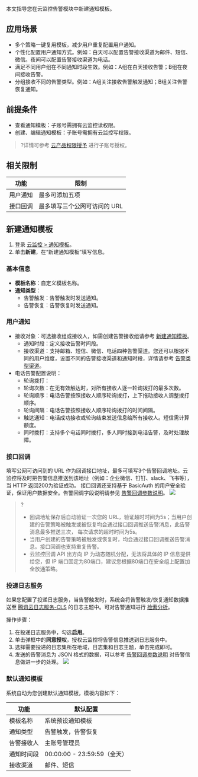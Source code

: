 本文指导您在云监控告警模块中新建通知模板。

## 应用场景

- 多个策略一键复用模板，减少用户重复配置用户通知。
- 个性化配置用户通知方式。例如：白天可以配置告警接收渠道为邮件、短信、微信。夜间可以配置告警接收渠道为电话。
- 满足不同用户组在不同通知时段生效。例如：A组在白天接收告警；B组在夜间接收告警。
- 分组接收不同的告警类型。例如：A组关注接收告警触发通知；B组关注告警恢复通知。

## 前提条件

- 查看通知模板：子账号需拥有云监控读权限。
- 创建、编辑通知模板：子账号需拥有云监控写权限。

>?详情可参考 [云产品权限授予](https://cloud.tencent.com/document/product/248/45428) 进行子账号授权。

## 相关限制

| 功能     | 限制                        |
| -------- | --------------------------- |
| 用户通知 | 最多可添加五项              |
| 接口回调 | 最多填写三个公网可访问的 URL |

## 新建通知模板


1. 登录 [云监控  > 通知模板](https://console.cloud.tencent.com/monitor/alarm/notice)。
2. 单击**新建**，在“新建通知模板”填写信息。

### 基本信息
- **模板名称**：自定义模板名称。
- **通知类型**：
     - 告警触发：告警触发时发送通知。
     - 告警恢复：告警恢复时发送通知。

### 用户通知
  - 接收对象：可选接收组或接收人，如需创建告警接收组请参考 [新建通知模板](https://cloud.tencent.com/document/product/248/50408)。
    - 通知时段：定义接收告警时间段。
    - 接收渠道：支持邮箱、短信、微信、电话四种告警渠道。您还可以根据不同的用户维度，设置不同的告警接收渠道和通知时段，详情请参考 [告警类型渠道](https://cloud.tencent.com/document/product/248/50410)。
  - 电话告警配置说明：
     - 轮询拨打：
	- 轮询次数：在无有效触达时，对所有接收人逐一轮询拨打的最多次数。
	- 轮询顺序：电话告警按照接收人顺序轮询拨打，上下拖动接收人调整拨打顺序。
	- 轮询间隔：电话告警按照接收人顺序轮询拨打的时间间隔。
	- 触达通知：电话成功接收或轮询结束发送信息给所有接收人。短信需计算额度。
     - 同时拨打：支持多个电话同时拨打，多人同时接到电话告警，及时处理故障。
			

### 接口回调
填写公网可访问到的 URL 作为回调接口地址，最多可填写3个告警回调地址。云监控将及时把告警信息推送到该地址（例如：企业微信、钉钉、slack、飞书等），当 HTTP 返回200为验证成功。
接口回调还支持基于 BasicAuth 的用户安全验证，保证用户数据安全。告警回调字段说明请参见 [告警回调参数说明](https://cloud.tencent.com/document/product/248/50409#.E5.91.8A.E8.AD.A6.E5.9B.9E.E8.B0.83.E5.8F.82.E6.95.B0.E8.AF.B4.E6.98.8E)。
![](https://qcloudimg.tencent-cloud.cn/raw/04fd8b48eb12f5579475fb980b2f5423.png)

> ? 
> - 回调地址保存后自动验证一次您的 URL，验证超时时间为5s；当用户创建的告警策略被触发或被恢复均会通过接口回调推送告警消息，此告警消息最多推送三次， 每次请求的超时时间为5s。
> - 当用户创建的告警策略被触发或恢复时，均会通过接口回调推送告警消息。接口回调也支持重复告警。
> - 云监控回调 API 出方向 IP 为动态随机分配，无法将具体的 IP 信息提供给您，但 IP 端口固定为80端口，建议您根据80端口在安全组上配置加全放通策略。

### 投递日志服务
如果您配置了投递日志服务，当告警触发时，系统会将告警触发/恢复通知数据推送至 [腾讯云日志服务-CLS](https://cloud.tencent.com/document/product/614) 的日志主题中。可对告警通知进行 [检索分析](https://cloud.tencent.com/document/product/614/12503)。

操作步骤：
1. 在投递日志服务中，勾选**启用**。
2. 单击弹框中的**同意授权**，授权云监控将告警信息推送到日志服务中。
3. 选择需要投递的日志集所在地域，日志集和日志主题，单击完成即可。
4. 发送的告警消息为 JSON 格式的数据，可以参考 [告警回调参数说明](https://cloud.tencent.com/document/product/248/50409#.E6.8C.87.E6.A0.87.E5.91.8A.E8.AD.A6) 对告警信息做进一步的处理。
![](https://qcloudimg.tencent-cloud.cn/raw/4ff44c67bd9097ed74bf68140b410243.png)

### 默认通知模板

系统自动为您创建默认通知模板，模板内容如下：

| 功能       | 默认配置                    |
| ---------- | --------------------------- |
| 模板名称   | 系统预设通知模板            |
| 通知类型   | 告警触发，告警恢复          |
| 告警接收人 | 主账号管理员                |
| 通知时间段 | 00:00:00 - 23:59:59（全天） |
| 接收渠道   | 邮件、短信                  |
